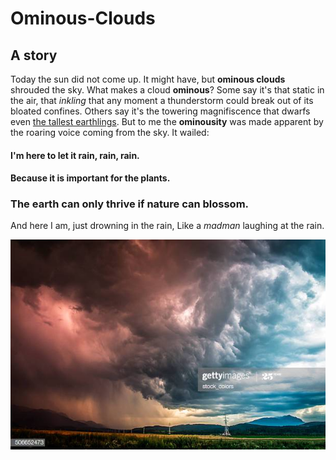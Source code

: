 # Ominous-Clouds

## A story

Today the sun did not come up. It might have, but **ominous clouds** shrouded the sky. What makes a cloud **ominous**? Some say it's that static in the air, that _inkling_ that any moment a thunderstorm could break out of its bloated confines. Others say it's the towering magnifiscence that dwarfs even [the tallest earthlings](https://en.wikipedia.org/wiki/Giraffe). But to me the **ominousity** was made apparent by the roaring voice coming from the sky. It wailed:

#### I'm here to let it rain, rain, rain.
#### Because it is important for the plants.
### The earth can only thrive if nature can blossom.

And here I am, just drowning in the rain, 
Like a *madman* laughing at the rain.

![Ominous-Clouds](ominous-clouds.jpg)
